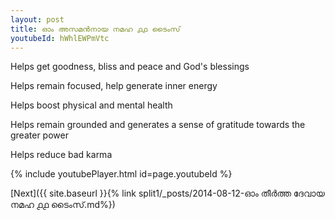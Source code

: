 ```yaml
---
layout: post
title: ഓം അസമൻനായ നമഹ ൧൧ ടൈംസ്
youtubeId: hWhlEWPmVtc
---
```

 
 
Helps get goodness, bliss and peace and God's blessings
 
Helps remain focused, help generate inner energy 
 
Helps boost physical and mental health 
 
Helps remain grounded and generates a sense of gratitude towards the greater power 
 
Helps reduce bad karma
 
 
 
 


{% include youtubePlayer.html id=page.youtubeId %}
 
[Next]({{ site.baseurl }}{% link  split1/_posts/2014-08-12-ഓം തീർത്ത ദേവായ നമഹ ൧൧ ടൈംസ്.md%})
 
